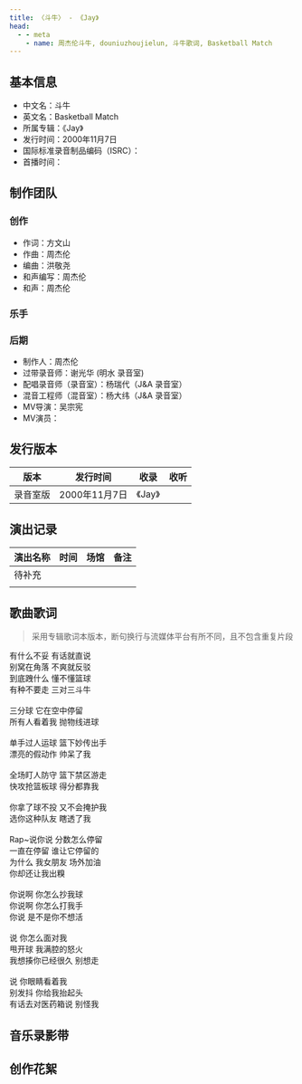 ```yaml
---
title: 〈斗牛〉 - 《Jay》
head:
  - - meta
    - name: 周杰伦斗牛, douniuzhoujielun, 斗牛歌词, Basketball Match
---
```


## 基本信息
- 中文名：斗牛<br/>
- 英文名：Basketball Match<br/>
- 所属专辑：《Jay》<br/>
- 发行时间：2000年11月7日<br/>
- 国际标准录音制品编码（ISRC）：<br/>
- 首播时间：

## 制作团队
### 创作
- 作词：方文山
- 作曲：周杰伦
- 编曲：洪敬尧
- 和声编写：周杰伦
- 和声：周杰伦
### 乐手
### 后期
- 制作人：周杰伦
- 过带录音师：谢光华 (明水 录音室)
- 配唱录音师（录音室）：杨瑞代（J&A 录音室）
- 混音工程师（混音室）：杨大纬（J&A 录音室）
- MV导演：吴宗宪
- MV演员：

## 发行版本
| 版本 | 发行时间 | 收录 | 收听 |
| ---- | -------- | ---- | ---- |
| 录音室版 | 2000年11月7日 | 《Jay》    | |

## 演出记录
| 演出名称 | 时间 | 场馆 | 备注 |
| ---- | -------- | ---- | ---- |
| 待补充 |  |     | |
|  |  |     | |

## 歌曲歌词
>采用专辑歌词本版本，断句换行与流媒体平台有所不同，且不包含重复片段

有什么不妥 有话就直说<br/>
别窝在角落 不爽就反驳<br/>
到底跩什么 懂不懂篮球<br/>
有种不要走 三对三斗牛<br/>
<br/>
三分球 它在空中停留<br/>
所有人看着我 抛物线进球<br/>
<br/>
单手过人运球 篮下妙传出手<br/>
漂亮的假动作 帅呆了我<br/>
<br/>
全场盯人防守 篮下禁区游走<br/>
快攻抢篮板球 得分都靠我<br/>
<br/>
你拿了球不投 又不会掩护我<br/>
选你这种队友 瞎透了我<br/>
<br/>
Rap~说你说 分数怎么停留<br/>
一直在停留 谁让它停留的<br/>
为什么 我女朋友 场外加油<br/>
你却还让我出糗<br/>
<br/>
你说啊 你怎么抄我球<br/>
你说啊 你怎么打我手<br/>
你说 是不是你不想活<br/>
<br/>
说 你怎么面对我<br/>
甩开球 我满腔的怒火<br/>
我想揍你已经很久 别想走<br/>
<br/>
说 你眼睛看着我<br/>
别发抖 你给我抬起头<br/>
有话去对医药箱说 别怪我<br/>

## 音乐录影带

## 创作花絮
